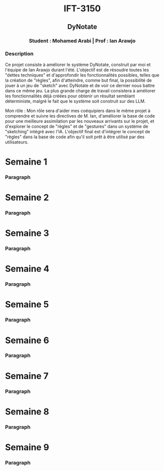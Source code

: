 <div class="title" style="text-align: center;">
  <h1>IFT-3150</h1>
  <h2>DyNotate</h2>
  <h3>Student : Mohamed Arabi | Prof : Ian Arawjo</h3>
</div>
<div class="contenu">
  <h3>Description</h3>

  Ce projet consiste à améliorer le système DyNotate, construit par moi et l'équipe de Ian Arawjo durant l'été. L'objectif est de résoudre toutes les "dettes techniques" et d'approfondir les fonctionnalités possibles, telles que la création de "règles", afin d'atteindre, comme but final, la possibilité de jouer à un jeu de "sketch" avec DyNotate et de voir ce dernier nous battre dans ce même jeu. La plus grande charge de travail consistera à améliorer les fonctionnalités déjà créées pour obtenir un résultat semblant déterministe, malgré le fait que le système soit construit sur des LLM.

  Mon rôle : Mon rôle sera d'aider mes coéquipiers dans le même projet à comprendre et suivre les directives de M. Ian, d'améliorer la base de code pour une meilleure assimilation par les nouveaux arrivants sur le projet, et d'explorer le concept de "règles" et de "gestures" dans un système de "sketching" intégré avec l'IA. L'objectif final est d'intégrer le concept de "règles" dans la base de code afin qu'il soit prêt à être utilisé par des utilisateurs.
</div>  

<div class="progess">
  <div class="semaine 1">
    <h1>Semaine 1</h1>
    <h3>Paragraph</h3>
  </div>
  <div class="semaine 2">
    <h1>Semaine 2</h1>
    <h3>Paragraph</h3>
  </div>
  <div class="semaine 3">
    <h1>Semaine 3</h1>
    <h3>Paragraph</h3>
  </div>
  <div class="semaine 4">
    <h1>Semaine 4</h1>
    <h3>Paragraph</h3>
  </div>
  <div class="semaine 5">
    <h1>Semaine 5</h1>
    <h3>Paragraph</h3>
  </div>
  <div class="semaine 6">
    <h1>Semaine 6</h1>
    <h3>Paragraph</h3>
  </div>
  <div class="semaine 7">
    <h1>Semaine 7</h1>
    <h3>Paragraph</h3>
  </div>
  <div class="semaine 8">
    <h1>Semaine 8</h1>
    <h3>Paragraph</h3>
  </div>
  <div class="semaine 9">
    <h1>Semaine 9</h1>
    <h3>Paragraph</h3>
  </div>
</div>


